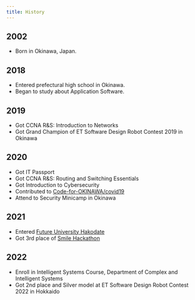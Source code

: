 ```yaml
---
title: History
---
```


## 2002

- Born in Okinawa, Japan.

## 2018

- Entered prefectural high school in Okinawa.
- Began to study about Application Software.

## 2019

- Got CCNA R&S: Introduction to Networks
- Got Grand Champion of ET Software Design Robot Contest 2019 in Okinawa

## 2020

- Got IT Passport
- Got CCNA R&S: Routing and Switching Essentials
- Got Introduction to Cybersecurity
- Contributed to [Code-for-OKINAWA/covid19](https://github.com/Code-for-OKINAWA/covid19)
- Attend to Security Minicamp in Okinawa

## 2021

- Entered [Future University Hakodate](https://www.fun.ac.jp)
- Got 3rd place of [Smile Hackathon](https://sites.google.com/view/smile-hackathon)

## 2022
- Enroll in Intelligent Systems Course, Department of Complex and Intelligent Systems
- Got 2nd place and Silver model at ET Software Design Robot Contest 2022 in Hokkaido